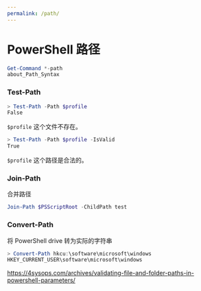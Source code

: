 ```yaml
---
permalink: /path/
---
```


# PowerShell 路径

```powershell
Get-Command *-path
about_Path_Syntax
```

### Test-Path

```powershell
> Test-Path -Path $profile
False
```

`$profile` 这个文件不存在。

```powershell
> Test-Path -Path $profile -IsValid
True
```

`$profile` 这个路径是合法的。

### Join-Path

合并路径

```powershell
Join-Path $PSScriptRoot -ChildPath test
```

### Convert-Path

将 PowerShell drive 转为实际的字符串

```powershell
> Convert-Path hkcu:\software\microsoft\windows
HKEY_CURRENT_USER\software\microsoft\windows
```

https://4sysops.com/archives/validating-file-and-folder-paths-in-powershell-parameters/
